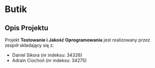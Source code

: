 # Butik

## Opis Projektu
Projekt **Testowanie i Jakość Oprogramowania** jest realizowany przez zespół składający się z:
- Daniel Sikora (nr indeksu: 34326)
- Adrain Ciochoń (nr indeksu: 34275)


